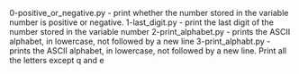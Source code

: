 0-positive_or_negative.py - print whether the number stored in the variable number is positive or negative.
1-last_digit.py -  print the last digit of the number stored in the variable number
2-print_alphabet.py - prints the ASCII alphabet, in lowercase, not followed by a new line
3-print_alphabt.py - prints the ASCII alphabet, in lowercase, not followed by a new line. Print all the letters except q and e

